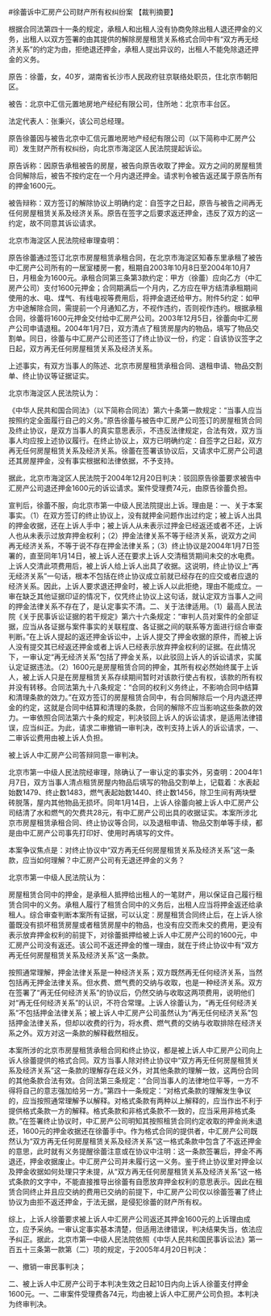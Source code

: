 #徐蕾诉中汇房产公司财产所有权纠纷案 
【裁判摘要】

根据合同法第四十一条的规定，承租人和出租人没有协商免除出租人退还押金的义务，出租人以双方签署的由其提供的解除房屋租赁关系格式合同中有“双方再无经济关系”的约定为由，拒绝退还押金，承租人提出异议的，出租人不能免除退还押金的义务。



原告：徐蕾，女，40岁，湖南省长沙市人民政府驻京联络处职员，住北京市朝阳区。

被告：北京中汇信元置地房地产经纪有限公司，住所地：北京市丰台区。

法定代表人：张秉兴，该公司总经理。

原告徐蕾因与被告北京中汇信元置地房地产经纪有限公司（以下简称中汇房产公司）发生财产所有权纠纷，向北京市海淀区人民法院提起诉讼。



原告诉称：因原告承租被告的房屋，被告向原告收取了押金。双方之间的房屋租赁合同解除后，被告不按约定在一个月内退还押金。请求判令被告返还属于原告所有的押金1600元。

被告辩称：双方签订的解除协议上明确约定：自签字之日起，原告与被告之间再无任何房屋租赁关系及经济关系。原告在签字之后要求返还押金，违反了双方的这一约定，故不同意其诉讼请求。



北京市海淀区人民法院经审理查明：

原告徐蕾通过签订北京市房屋租赁承租合同，在北京市海淀区知春东里承租了被告中汇房产公司所有的一居室楼房一套，租期自2003年10月8日至2004年10月7日，月租金为1600元。承租合同第三条第3款约定：甲方（徐蕾）应向乙方（中汇房产公司）支付1600元押金；合同期满后一个月内，乙方应在甲方结清承租期间使用的水、电、煤气、有线电视等费用后，将押金退还给甲方。附件5约定：如甲方中途解除合同，需提前一个月通知乙方，不视作违约，否则视作违约。根据承租合同，徐蕾将1600元押金交付给中汇房产公司。2003年12月5日，徐蕾向中汇房产公司申请退租。2004年1月7日，双方清点了租赁房屋内的物品，填写了物品交割单。同日，徐蕾与中汇房产公司还签订了终止协议一份，约定：自该协议签字之日起，双方再无任何房屋租赁关系及经济关系。

上述事实，有双方当事人的陈述、北京市房屋租赁承租合同、退租申请、物品交割单、终止协议等证据证实。



北京市海淀区人民法院认为：

《中华人民共和国合同法》（以下简称合同法）第六十条第一款规定：“当事人应当按照约定全面履行自己的义务。”原告徐蕾与被告中汇房产公司签订的房屋租赁合同及终止协议，是双方当事人的真实意思表示，不违反法律规定，合法有效，双方当事人均应按上述协议履行。在终止协议上，双方已明确约定：自签字之日起，双方再无任何房屋租赁关系及经济关系。徐蕾在签署该协议后，又请求中汇房产公司退还其房屋押金，没有事实根据和法律依据，不予支持。



据此，北京市海淀区人民法院于2004年12月20日判决：驳回原告徐蕾要求被告中汇房产公司退还押金1600元的诉讼请求。案件受理费74元，由原告徐蕾负担。



宣判后，徐蕾不服，向北京市第一中级人民法院提出上诉。理由是：一、关于本案事实。（1）在双方签订的终止协议上，没有就押金问题作出过约定；被上诉人出具的押金收据，还在上诉人手中；被上诉人从未表示过押金已经返还或者不还，上诉人也从未表示过放弃押金权利；（2）押金法律关系不等于经济关系，说双方之间再无经济关系，不等于说不存在押金法律关系；（3）终止协议是2004年1月7日签署的，直至同年1月14日，被上诉人还在要求上诉人交清租赁期间未交的水电费。上诉人交清此项费用后，被上诉人给上诉人出具了收据。这说明，终止协议上“再无经济关系”一句话，根本不包括在终止协议成立前就已经存在的应交或者应退的经济关系。因此，上诉人要求退还押金时，被上诉人以此拒绝，理由不能成立。一审在缺乏其他证据印证的情况下，仅凭终止协议上这句话，就认定双方当事人之间的押金法律关系不存在了，是认定事实不清。二、关于法律适用。（1）最高人民法院《关于民事诉讼证据的若干规定》第六十六条规定：“审判人员对案件的全部证据，应当从各证据与案件事实的关联程度、各证据之间的联系等方面进行综合审查判断。”在上诉人提起的返还押金诉讼中，上诉人提交了押金收据的原件，而被上诉人没有提交其已经返还押金或者上诉人已经表示放弃押金权利的证据。在此情况下，一审认定“再无经济关系”包括了押金关系，以此驳回上诉人的诉讼请求，实属认定证据违法。（2）1600元是房屋租赁合同的押金，其所有权必然始终属于上诉人，被上诉人只是在房屋租赁关系存续期间暂时对该款行使占有权，该款的所有权并没有转移。合同法第九十八条规定：“合同的权利义务终止，不影响合同中结算和清理条款的效力。”在双方签订的房屋租赁合同中，有合同解除后一个月内退还押金的约定，这就是合同中结算和清理的条款，合同的解除不应当影响这些条款的效力。一审依照合同法第六十条的规定，判决驳回上诉人的诉讼请求，是适用法律错误，应当纠正。为此，请求二审撤销一审判决，改判支持上诉人的诉讼请求，一、二审诉讼费用由被上诉人负担。

被上诉人中汇房产公司答辩同意一审判决。



北京市第一中级人民法院经审理，除确认了一审认定的事实外，另查明：2004年1月7日，双方当事人清点租赁房屋内物品后填写的物品交割单上，记载着：水表起始数1479、终止数1483，燃气表起始数1440、终止数1456，除卫生间有两块壁砖脱落，屋内其他物品无损坏。同年1月14日，上诉人徐蕾向被上诉人中汇房产公司结清了水和燃气的欠费共28元，有中汇房产公司出具的收据证实。本案所涉北京市房屋租赁承租合同、终止协议等合同，以及退租申请、物品交割单等手续，都是由中汇房产公司事先打印好、使用时再填写的文件。



本案争议焦点是：对终止协议中“双方再无任何房屋租赁关系及经济关系”这一条款，应当如何理解？中汇房产公司有无退还押金的义务？



北京市第一中级人民法院认为：

房屋租赁合同中的押金，是承租人抵押给出租人的一笔财产，用以保证自己履行租赁合同中的义务。承租人履行了租赁合同中的义务后，出租人应当将押金返还给承租人。综合审查判断本案所有证据，可以认定：房屋租赁合同终止后，在上诉人徐蕾既没有损坏租赁房屋或者租赁房屋中的物品，也没有应交而未交的费用，更没有表示放弃押金权利的前提下，对徐蕾抵押给被上诉人中汇房产公司的1600元，中汇房产公司没有返还。该公司不返还押金的惟一理由，就在于终止协议中有“双方再无任何房屋租赁关系及经济关系”这一条款。

按照通常理解，押金法律关系是一种经济关系；双方既然再无任何经济关系，当然包括再无押金法律关系。但水费、燃气费的交纳与收取，也是一种经济关系。双方在签署了“再无任何经济关系”的协议后，仍然交纳与收取这两项费用，说明他们对“再无任何经济关系”的认识，不符合常理。上诉人徐蕾认为，“再无任何经济关系”不包括押金法律关系；被上诉人中汇房产公司虽然认为“再无任何经济关系”包括押金法律关系，但却以收费的行为，将水费、燃气费的交纳与收取排除在经济关系之外。双方对这一条款的解释截然相反。

本案所涉的北京市房屋租赁承租合同和终止协议，都是被上诉人中汇房产公司向上诉人徐蕾提供的格式合同。双方当事人除对终止协议中“双方再无任何房屋租赁关系及经济关系”这一条款的理解存在歧义外，对其他条款的理解一致，这两份合同的其他条款合法有效。合同法第三条规定：“合同当事人的法律地位平等，一方不得将自己的意志强加给另一方。”第四十一条规定：“对格式条款的理解发生争议的，应当按照通常理解予以解释。对格式条款有两种以上解释的，应当作出不利于提供格式条款一方的解释。格式条款和非格式条款不一致的，应当采用非格式条款。”在签署终止协议时，中汇房产公司明知其按照租赁合同约定收取的押金尚未退还，1600元的押金收据还在徐蕾手中。作为格式合同的提供者，中汇房产公司既然认为“双方再无任何房屋租赁关系及经济关系”这一格式条款中包含了不返还押金的意思，此时就有义务提醒徐蕾注意或在协议中注明：这一条款签署后，押金不再退还，押金收据废止。中汇房产公司并未履行这一义务。鉴于终止协议里对押金以及押金收据如何处理只字未提，从“双方再无任何房屋租赁关系及经济关系”这一格式条款的文字中，不能直接推导出徐蕾有自愿放弃押金权利的意思表示。因此在租赁合同终止并且应交纳的费用已交纳的前提下，中汇房产公司仅以徐蕾签署了终止协议为由拒不返还押金，于法无据，是侵犯徐蕾的财产所有权。

综上，上诉人徐蕾要求被上诉人中汇房产公司返还其押金1600元的上诉理由成立，应予采纳。一审认定事实基本清楚，但适用法律错误，判决结果失当，依法应予纠正。据此，北京市第一中级人民法院依照《中华人民共和国民事诉讼法》第一百五十三条第一款第（二）项的规定，于2005年4月20日判决：

一、撤销一审民事判决；

二、被上诉人中汇房产公司于本判决生效之日起10日内向上诉人徐蕾支付押金1600元。一、二审案件受理费各74元，均由被上诉人中汇房产公司负担。本判决为终审判决。


